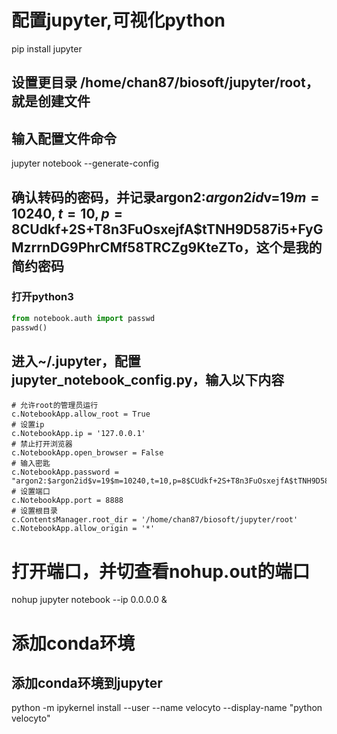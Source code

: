 
# 配置jupyter,可视化python
pip install jupyter
## 设置更目录 /home/chan87/biosoft/jupyter/root，就是创建文件
## 输入配置文件命令
jupyter notebook --generate-config
## 确认转码的密码，并记录argon2:$argon2id$v=19$m=10240,t=10,p=8$CUdkf+2S+T8n3FuOsxejfA$tTNH9D587i5+FyGMzrrnDG9PhrCMf58TRCZg9KteZTo，这个是我的简约密码
### 打开python3
```python
from notebook.auth import passwd
passwd()
```
## 进入~/.jupyter，配置jupyter_notebook_config.py，输入以下内容
```linux
# 允许root的管理员运行
c.NotebookApp.allow_root = True
# 设置ip
c.NotebookApp.ip = '127.0.0.1'
# 禁止打开浏览器
c.NotebookApp.open_browser = False
# 输入密匙
c.NotebookApp.password = "argon2:$argon2id$v=19$m=10240,t=10,p=8$CUdkf+2S+T8n3FuOsxejfA$tTNH9D587i5+FyGMzrrnDG9PhrCMf58TRCZg9KteZTo"
# 设置端口
c.NotebookApp.port = 8888
# 设置根目录
c.ContentsManager.root_dir = '/home/chan87/biosoft/jupyter/root'
c.NotebookApp.allow_origin = '*'
```
# 打开端口，并切查看nohup.out的端口
nohup jupyter notebook --ip 0.0.0.0 &

# 添加conda环境
## 添加conda环境到jupyter
python -m ipykernel install --user --name velocyto --display-name "python velocyto"

